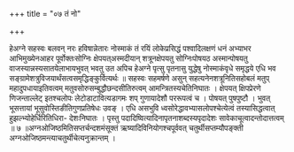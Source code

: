 +++
title = "०७ तं नो"

+++

हेअग्ने सहस्वः बलवन् नरः हविषान्नेतारः नोस्माकं तं रयिं लोकेप्रसिद्धं पश्वादिलक्षणं धनं अभ्याभर आभिमुख्येनआहर पूर्वोक्तःसोग्निः क्षेपयत्अस्मदीयान् शत्रूनक्षेपयतु सोग्निःपोषयठ अस्मान्पोषयतु वाजस्यान्नस्यसातयेलाभायभुवत् भवतु उत अपिच हेअग्ने पृत्सु पृतनासु युद्धेषु नोस्माकंवृधे समृद्धये एधि भव सङ्ग्रामेशत्रुविजयार्थंसत्वसमृद्धिङ्कुर्वित्यर्थः ॥ सहस्वः सहमर्षणे असुन् सहत्यनेनशत्रूनितिसहोबलं मतुप् महादुपधायाइतिवत्वम् मतुवसोरुसम्बुद्धौछन्दसीतिरुत्वम् आमन्त्रितस्यचेतिनिघातः । क्षेपयत् क्षिपप्रेरणे णिजन्ताल्लेट् इतश्चलोपः लेटोडाटावित्यडागमः शप् गुणायादेशौ पररूपत्वं च । पोषयत् पुषपुष्टौ । भुवत् भूसत्तायां भूसुवोस्तिङीतिगुणप्रतिषेधः उवङ् । एधि असभुवि ध्वसोरेद्धावभ्यासलोपश्चेत्येत्वं तस्यासिद्धत्वात् हुझल्भ्योहेर्धिरितिधिरा- देशःनिघातः । पृस्तु पदादिष्वित्यादिनापृतनाशब्दस्यपृदादेशः सावेकाचूत्वादन्तोदात्तत्वम् ॥ ७ ॥अग्नओजिष्ठमितिसप्तर्चन्दशमंसूक्तं ऋष्यादिविनियोगश्चपूर्ववत् चतुर्थीसप्तम्यौपङ्क्ती अग्नओजिष्ठमन्त्याचतुर्थीचेत्यनुक्रान्तम् ।